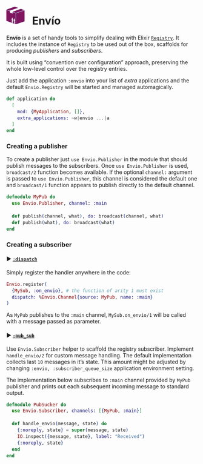 # ![Envío Logo](https://github.com/am-kantox/envio/blob/master/stuff/logo-48x48.png?raw=true)   Envío

**Envío** is a set of handy tools to simplify dealing with Elixir
[`Registry`](https://hexdocs.pm/elixir/master/Registry.html). It includes
the instance of `Registry` to be used out of the box, scaffolds for
producing _publishers_ and _subscribers_.

It is built using “convention over configuration” approach, preserving the whole
low-level control over the registry entries.

Just add the application `:envio` into your list of _extra_ applications
and the default `Envio.Registry` will be started and managed automagically.

```elixir
def application do
  [
    mod: {MyApplication, []},
    extra_applications: ~w|envio ...|a
  ]
end
```

### Creating a publisher

To create a publisher just `use Envio.Publisher` in the module that should
publish messages to the subscribers. Once `use Envio.Publisher` is used,
`broadcast/2` function becomes available. If the optional `channel:`
argument is passed to `use Envio.Publisher`, this channel is considered
the default one and `broadcast/1` function appears to publish directly
to the default channel.

```elixir
defmodule MyPub do
  use Envio.Publisher, channel: :main

  def publish(channel, what), do: broadcast(channel, what)
  def publish(what), do: broadcast(what)
end
```

### Creating a subscriber

#### ▶ [`:dispatch`](https://hexdocs.pm/elixir/master/Registry.html#module-using-as-a-dispatcher)

Simply register the handler anywhere in the code:

```elixir
Envio.register(
  {MySub, :on_envio}, # the function of arity 1 must exist
  dispatch: %Envio.Channel{source: MyPub, name: :main}
)
```

As `MyPub` publishes to the `:main` channel, `MySub.on_envio/1` will
be called with a message passed as parameter.

#### ▶ [`:pub_sub`](https://hexdocs.pm/elixir/master/Registry.html#module-using-as-a-pubsub)

Use `Envio.Subscriber` helper to scaffold the registry subscriber. Implement
`handle_envio/2` for custom message handling. The default implementation
collects last `10` messages in it’s state. This amount might be adjusted by
changing `:envio, :subscriber_queue_size` application environment setting.

The implementation below subscribes to `:main` channel provided by `MyPub`
publisher and prints out each subsequent incoming message to standard output.

```elixir
defmodule PubSucker do
  use Envio.Subscriber, channels: [{MyPub, :main}]

  def handle_envio(message, state) do
    {:noreply, state} = super(message, state)
    IO.inspect({message, state}, label: "Received")
    {:noreply, state}
  end
end
```
